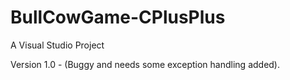 # BullCowGame-CPlusPlus
A Visual Studio Project

Version 1.0 - (Buggy and needs some exception handling added).
